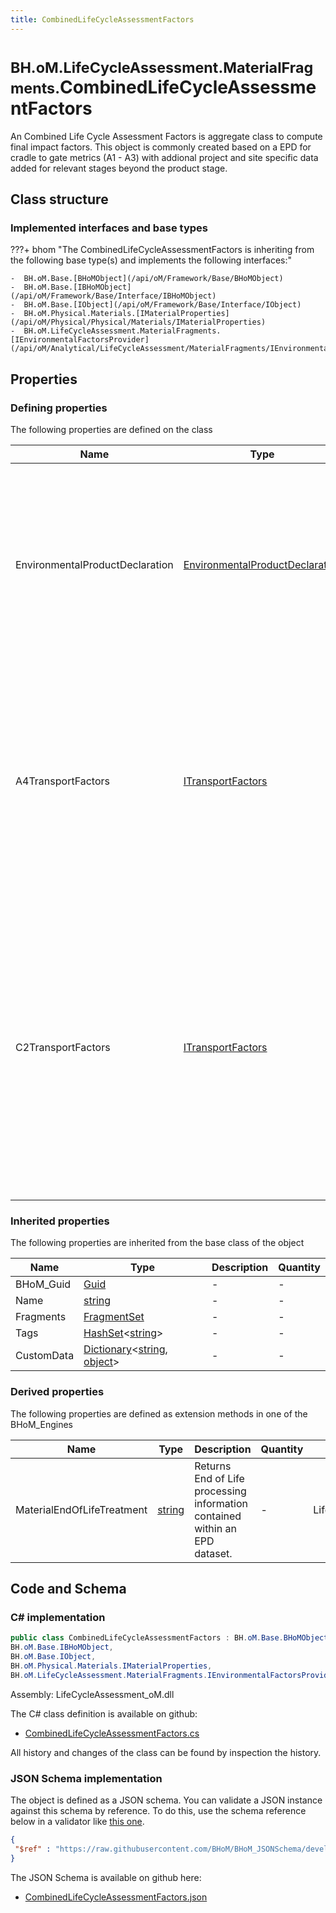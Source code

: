 ```yaml
---
title: CombinedLifeCycleAssessmentFactors
---
```


# <small>BH.oM.LifeCycleAssessment.MaterialFragments.</small>**CombinedLifeCycleAssessmentFactors**

An Combined Life Cycle Assessment Factors is aggregate class to compute final impact factors.
This object is commonly created based on a EPD for cradle to gate metrics (A1 - A3) with addional project and site specific data added for relevant stages beyond the product stage.

## Class structure

### Implemented interfaces and base types

???+ bhom "The CombinedLifeCycleAssessmentFactors is inheriting from the following base type(s) and implements the following interfaces:"

    -  BH.oM.Base.[BHoMObject](/api/oM/Framework/Base/BHoMObject)
    -  BH.oM.Base.[IBHoMObject](/api/oM/Framework/Base/Interface/IBHoMObject)
    -  BH.oM.Base.[IObject](/api/oM/Framework/Base/Interface/IObject)
    -  BH.oM.Physical.Materials.[IMaterialProperties](/api/oM/Physical/Physical/Materials/IMaterialProperties)
    -  BH.oM.LifeCycleAssessment.MaterialFragments.[IEnvironmentalFactorsProvider](/api/oM/Analytical/LifeCycleAssessment/MaterialFragments/IEnvironmentalFactorsProvider)


## Properties



### Defining properties

The following properties are defined on the class

| Name             | Type             | Description      | Quantity         |
|------------------|------------------|------------------|------------------|
| EnvironmentalProductDeclaration | [EnvironmentalProductDeclaration](/api/oM/Analytical/LifeCycleAssessment/MaterialFragments/EnvironmentalProductDeclaration) | THe Environmental Product Declaration as the basis for the life cycle assessment. Commnly outlines the metrics for A1-A3 modules, but might contain metrics beyond those modules. | - |
| A4TransportFactors | [ITransportFactors](/api/oM/Analytical/LifeCycleAssessment/MaterialFragments/Transport/ITransportFactors) | Factors for computing the emissions relating to Module A4 which captures the impacts associated with the transportation of the materials and components from the factory gate to and from the project site. | - |
| C2TransportFactors | [ITransportFactors](/api/oM/Analytical/LifeCycleAssessment/MaterialFragments/Transport/ITransportFactors) | Factors for computing the emissions relating to Module C2. Module C2 Transport impacts consists of any carbon impacts associated with the transportation of material from deconstruction and demolition to the appropriate final location, including any interim stations. | - |


### Inherited properties
The following properties are inherited from the base class of the object

| Name             | Type             | Description      | Quantity         |
|------------------|------------------|------------------|------------------|
| BHoM_Guid | [Guid](https://learn.microsoft.com/en-us/dotnet/api/System.Guid?view=netstandard-2.0) | - | - |
| Name | [string](https://learn.microsoft.com/en-us/dotnet/api/System.String?view=netstandard-2.0) | - | - |
| Fragments | [FragmentSet](/api/oM/Framework/Base/FragmentSet) | - | - |
| Tags | [HashSet](https://learn.microsoft.com/en-us/dotnet/api/System.Collections.Generic.HashSet-1?view=netstandard-2.0)&lt;[string](https://learn.microsoft.com/en-us/dotnet/api/System.String?view=netstandard-2.0)&gt; | - | - |
| CustomData | [Dictionary](https://learn.microsoft.com/en-us/dotnet/api/System.Collections.Generic.Dictionary-2?view=netstandard-2.0)&lt;[string](https://learn.microsoft.com/en-us/dotnet/api/System.String?view=netstandard-2.0), [object](https://learn.microsoft.com/en-us/dotnet/api/System.Object?view=netstandard-2.0)&gt; | - | - |


### Derived properties

The following properties are defined as extension methods in one of the BHoM_Engines

| Name             | Type             | Description      | Quantity         | Engine           |
|------------------|------------------|------------------|------------------|------------------|
| MaterialEndOfLifeTreatment | [string](https://learn.microsoft.com/en-us/dotnet/api/System.String?view=netstandard-2.0) | Returns End of Life processing information contained within an EPD dataset. | - | LifeCycleAssessment_Engine |


## Code and Schema

### C# implementation

``` C# title="C#"
public class CombinedLifeCycleAssessmentFactors : BH.oM.Base.BHoMObject,
BH.oM.Base.IBHoMObject,
BH.oM.Base.IObject,
BH.oM.Physical.Materials.IMaterialProperties,
BH.oM.LifeCycleAssessment.MaterialFragments.IEnvironmentalFactorsProvider
```

Assembly: LifeCycleAssessment_oM.dll

The C# class definition is available on github:

- [CombinedLifeCycleAssessmentFactors.cs](https://github.com/BHoM/BHoM/blob/develop/LifeCycleAssessment_oM/MaterialFragments\CombinedLifeCycleAssessmentFactors.cs)

All history and changes of the class can be found by inspection the history.
### JSON Schema implementation

The object is defined as a JSON schema. You can validate a JSON instance against this schema by reference. To do this, use the schema reference below in a validator like [this one](https://www.jsonschemavalidator.net/).

``` json title="JSON Schema"
{
 "$ref" : "https://raw.githubusercontent.com/BHoM/BHoM_JSONSchema/develop/LifeCycleAssessment_oM/MaterialFragments/CombinedLifeCycleAssessmentFactors.json"
}
```

The JSON Schema is available on github here:

- [CombinedLifeCycleAssessmentFactors.json](https://github.com/BHoM/BHoM_JSONSchema/blob/develop/LifeCycleAssessment_oM/MaterialFragments/CombinedLifeCycleAssessmentFactors.json)
